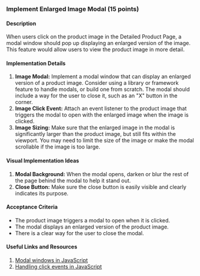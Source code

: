 ### Implement Enlarged Image Modal (15 points)

#### Description

When users click on the product image in the Detailed Product Page, a modal window should pop up displaying an enlarged version of the image. This feature would allow users to view the product image in more detail.

#### Implementation Details

1. **Image Modal:** Implement a modal window that can display an enlarged version of a product image. Consider using a library or framework feature to handle modals, or build one from scratch. The modal should include a way for the user to close it, such as an "X" button in the corner.
2. **Image Click Event:** Attach an event listener to the product image that triggers the modal to open with the enlarged image when the image is clicked.
3. **Image Sizing:** Make sure that the enlarged image in the modal is significantly larger than the product image, but still fits within the viewport. You may need to limit the size of the image or make the modal scrollable if the image is too large.

#### Visual Implementation Ideas

1. **Modal Background:** When the modal opens, darken or blur the rest of the page behind the modal to help it stand out.
2. **Close Button:** Make sure the close button is easily visible and clearly indicates its purpose.

#### Acceptance Criteria

- The product image triggers a modal to open when it is clicked.
- The modal displays an enlarged version of the product image.
- There is a clear way for the user to close the modal.

#### Useful Links and Resources

1. [Modal windows in JavaScript](https://www.w3schools.com/howto/howto_css_modals.asp)
2. [Handling click events in JavaScript](https://developer.mozilla.org/en-US/docs/Web/API/Element/click_event)

